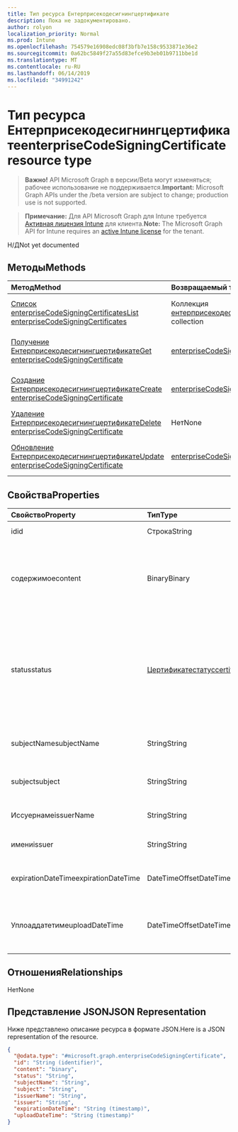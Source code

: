 ```yaml
---
title: Тип ресурса Ентерприсекодесигнингцертификате
description: Пока не задокументировано.
author: rolyon
localization_priority: Normal
ms.prod: Intune
ms.openlocfilehash: 754579e16908edc08f3bfb7e158c9533871e36e2
ms.sourcegitcommit: 0a62bc5849f27a55d83efce9b3eb01b9711bbe1d
ms.translationtype: MT
ms.contentlocale: ru-RU
ms.lasthandoff: 06/14/2019
ms.locfileid: "34991242"
---
```

# <a name="enterprisecodesigningcertificate-resource-type"></a><span data-ttu-id="1d8b3-103">Тип ресурса Ентерприсекодесигнингцертификате</span><span class="sxs-lookup"><span data-stu-id="1d8b3-103">enterpriseCodeSigningCertificate resource type</span></span>

> <span data-ttu-id="1d8b3-104">**Важно!** API Microsoft Graph в версии/Beta могут изменяться; рабочее использование не поддерживается.</span><span class="sxs-lookup"><span data-stu-id="1d8b3-104">**Important:** Microsoft Graph APIs under the /beta version are subject to change; production use is not supported.</span></span>

> <span data-ttu-id="1d8b3-105">**Примечание:** Для API Microsoft Graph для Intune требуется [Активная лицензия Intune](https://go.microsoft.com/fwlink/?linkid=839381) для клиента.</span><span class="sxs-lookup"><span data-stu-id="1d8b3-105">**Note:** The Microsoft Graph API for Intune requires an [active Intune license](https://go.microsoft.com/fwlink/?linkid=839381) for the tenant.</span></span>

<span data-ttu-id="1d8b3-106">Н/Д</span><span class="sxs-lookup"><span data-stu-id="1d8b3-106">Not yet documented</span></span>

## <a name="methods"></a><span data-ttu-id="1d8b3-107">Методы</span><span class="sxs-lookup"><span data-stu-id="1d8b3-107">Methods</span></span>
|<span data-ttu-id="1d8b3-108">Метод</span><span class="sxs-lookup"><span data-stu-id="1d8b3-108">Method</span></span>|<span data-ttu-id="1d8b3-109">Возвращаемый тип</span><span class="sxs-lookup"><span data-stu-id="1d8b3-109">Return Type</span></span>|<span data-ttu-id="1d8b3-110">Описание</span><span class="sxs-lookup"><span data-stu-id="1d8b3-110">Description</span></span>|
|:---|:---|:---|
|[<span data-ttu-id="1d8b3-111">Список enterpriseCodeSigningCertificates</span><span class="sxs-lookup"><span data-stu-id="1d8b3-111">List enterpriseCodeSigningCertificates</span></span>](../api/intune-apps-enterprisecodesigningcertificate-list.md)|<span data-ttu-id="1d8b3-112">Коллекция [ентерприсекодесигнингцертификате](../resources/intune-apps-enterprisecodesigningcertificate.md)</span><span class="sxs-lookup"><span data-stu-id="1d8b3-112">[enterpriseCodeSigningCertificate](../resources/intune-apps-enterprisecodesigningcertificate.md) collection</span></span>|<span data-ttu-id="1d8b3-113">Список свойств и связей объектов [ентерприсекодесигнингцертификате](../resources/intune-apps-enterprisecodesigningcertificate.md) .</span><span class="sxs-lookup"><span data-stu-id="1d8b3-113">List properties and relationships of the [enterpriseCodeSigningCertificate](../resources/intune-apps-enterprisecodesigningcertificate.md) objects.</span></span>|
|[<span data-ttu-id="1d8b3-114">Получение Ентерприсекодесигнингцертификате</span><span class="sxs-lookup"><span data-stu-id="1d8b3-114">Get enterpriseCodeSigningCertificate</span></span>](../api/intune-apps-enterprisecodesigningcertificate-get.md)|<span data-ttu-id="1d8b3-115">[enterpriseCodeSigningCertificate](../resources/intune-apps-enterprisecodesigningcertificate.md);</span><span class="sxs-lookup"><span data-stu-id="1d8b3-115">[enterpriseCodeSigningCertificate](../resources/intune-apps-enterprisecodesigningcertificate.md)</span></span>|<span data-ttu-id="1d8b3-116">Чтение свойств и связей объекта [ентерприсекодесигнингцертификате](../resources/intune-apps-enterprisecodesigningcertificate.md) .</span><span class="sxs-lookup"><span data-stu-id="1d8b3-116">Read properties and relationships of the [enterpriseCodeSigningCertificate](../resources/intune-apps-enterprisecodesigningcertificate.md) object.</span></span>|
|[<span data-ttu-id="1d8b3-117">Создание Ентерприсекодесигнингцертификате</span><span class="sxs-lookup"><span data-stu-id="1d8b3-117">Create enterpriseCodeSigningCertificate</span></span>](../api/intune-apps-enterprisecodesigningcertificate-create.md)|<span data-ttu-id="1d8b3-118">[enterpriseCodeSigningCertificate](../resources/intune-apps-enterprisecodesigningcertificate.md);</span><span class="sxs-lookup"><span data-stu-id="1d8b3-118">[enterpriseCodeSigningCertificate](../resources/intune-apps-enterprisecodesigningcertificate.md)</span></span>|<span data-ttu-id="1d8b3-119">Создание нового объекта [ентерприсекодесигнингцертификате](../resources/intune-apps-enterprisecodesigningcertificate.md) .</span><span class="sxs-lookup"><span data-stu-id="1d8b3-119">Create a new [enterpriseCodeSigningCertificate](../resources/intune-apps-enterprisecodesigningcertificate.md) object.</span></span>|
|[<span data-ttu-id="1d8b3-120">Удаление Ентерприсекодесигнингцертификате</span><span class="sxs-lookup"><span data-stu-id="1d8b3-120">Delete enterpriseCodeSigningCertificate</span></span>](../api/intune-apps-enterprisecodesigningcertificate-delete.md)|<span data-ttu-id="1d8b3-121">Нет</span><span class="sxs-lookup"><span data-stu-id="1d8b3-121">None</span></span>|<span data-ttu-id="1d8b3-122">Удаляет объект [ентерприсекодесигнингцертификате](../resources/intune-apps-enterprisecodesigningcertificate.md).</span><span class="sxs-lookup"><span data-stu-id="1d8b3-122">Deletes a [enterpriseCodeSigningCertificate](../resources/intune-apps-enterprisecodesigningcertificate.md).</span></span>|
|[<span data-ttu-id="1d8b3-123">Обновление Ентерприсекодесигнингцертификате</span><span class="sxs-lookup"><span data-stu-id="1d8b3-123">Update enterpriseCodeSigningCertificate</span></span>](../api/intune-apps-enterprisecodesigningcertificate-update.md)|<span data-ttu-id="1d8b3-124">[enterpriseCodeSigningCertificate](../resources/intune-apps-enterprisecodesigningcertificate.md);</span><span class="sxs-lookup"><span data-stu-id="1d8b3-124">[enterpriseCodeSigningCertificate](../resources/intune-apps-enterprisecodesigningcertificate.md)</span></span>|<span data-ttu-id="1d8b3-125">Обновление свойств объекта [ентерприсекодесигнингцертификате](../resources/intune-apps-enterprisecodesigningcertificate.md) .</span><span class="sxs-lookup"><span data-stu-id="1d8b3-125">Update the properties of a [enterpriseCodeSigningCertificate](../resources/intune-apps-enterprisecodesigningcertificate.md) object.</span></span>|

## <a name="properties"></a><span data-ttu-id="1d8b3-126">Свойства</span><span class="sxs-lookup"><span data-stu-id="1d8b3-126">Properties</span></span>
|<span data-ttu-id="1d8b3-127">Свойство</span><span class="sxs-lookup"><span data-stu-id="1d8b3-127">Property</span></span>|<span data-ttu-id="1d8b3-128">Тип</span><span class="sxs-lookup"><span data-stu-id="1d8b3-128">Type</span></span>|<span data-ttu-id="1d8b3-129">Описание</span><span class="sxs-lookup"><span data-stu-id="1d8b3-129">Description</span></span>|
|:---|:---|:---|
|<span data-ttu-id="1d8b3-130">id</span><span class="sxs-lookup"><span data-stu-id="1d8b3-130">id</span></span>|<span data-ttu-id="1d8b3-131">Строка</span><span class="sxs-lookup"><span data-stu-id="1d8b3-131">String</span></span>|<span data-ttu-id="1d8b3-132">Ключ объекта.</span><span class="sxs-lookup"><span data-stu-id="1d8b3-132">The key of the entity.</span></span>|
|<span data-ttu-id="1d8b3-133">содержимое</span><span class="sxs-lookup"><span data-stu-id="1d8b3-133">content</span></span>|<span data-ttu-id="1d8b3-134">Binary</span><span class="sxs-lookup"><span data-stu-id="1d8b3-134">Binary</span></span>|<span data-ttu-id="1d8b3-135">Сертификат подписи кода Windows Enterprise в формате необработанных данных.</span><span class="sxs-lookup"><span data-stu-id="1d8b3-135">The Windows Enterprise Code-Signing Certificate in the raw data format.</span></span>|
|<span data-ttu-id="1d8b3-136">status</span><span class="sxs-lookup"><span data-stu-id="1d8b3-136">status</span></span>|[<span data-ttu-id="1d8b3-137">Цертификатестатус</span><span class="sxs-lookup"><span data-stu-id="1d8b3-137">certificateStatus</span></span>](../resources/intune-apps-certificatestatus.md)|<span data-ttu-id="1d8b3-138">Состояние сертификата подготовлено или не подготовлено.</span><span class="sxs-lookup"><span data-stu-id="1d8b3-138">The Certificate Status Provisioned or not Provisioned.</span></span> <span data-ttu-id="1d8b3-139">Возможные значения: `notProvisioned`, `provisioned`.</span><span class="sxs-lookup"><span data-stu-id="1d8b3-139">Possible values are: `notProvisioned`, `provisioned`.</span></span>|
|<span data-ttu-id="1d8b3-140">subjectName</span><span class="sxs-lookup"><span data-stu-id="1d8b3-140">subjectName</span></span>|<span data-ttu-id="1d8b3-141">String</span><span class="sxs-lookup"><span data-stu-id="1d8b3-141">String</span></span>|<span data-ttu-id="1d8b3-142">Имя субъекта для сертификата.</span><span class="sxs-lookup"><span data-stu-id="1d8b3-142">The Subject Name for the cert.</span></span>|
|<span data-ttu-id="1d8b3-143">subject</span><span class="sxs-lookup"><span data-stu-id="1d8b3-143">subject</span></span>|<span data-ttu-id="1d8b3-144">String</span><span class="sxs-lookup"><span data-stu-id="1d8b3-144">String</span></span>|<span data-ttu-id="1d8b3-145">Значение субъекта для сертификата.</span><span class="sxs-lookup"><span data-stu-id="1d8b3-145">The Subject Value for the cert.</span></span>|
|<span data-ttu-id="1d8b3-146">Иссуернаме</span><span class="sxs-lookup"><span data-stu-id="1d8b3-146">issuerName</span></span>|<span data-ttu-id="1d8b3-147">String</span><span class="sxs-lookup"><span data-stu-id="1d8b3-147">String</span></span>|<span data-ttu-id="1d8b3-148">Имя поставщика сертификата.</span><span class="sxs-lookup"><span data-stu-id="1d8b3-148">The Issuer Name for the cert.</span></span>|
|<span data-ttu-id="1d8b3-149">имени</span><span class="sxs-lookup"><span data-stu-id="1d8b3-149">issuer</span></span>|<span data-ttu-id="1d8b3-150">String</span><span class="sxs-lookup"><span data-stu-id="1d8b3-150">String</span></span>|<span data-ttu-id="1d8b3-151">Значение издателя для сертификата.</span><span class="sxs-lookup"><span data-stu-id="1d8b3-151">The Issuer value for the cert.</span></span>|
|<span data-ttu-id="1d8b3-152">expirationDateTime</span><span class="sxs-lookup"><span data-stu-id="1d8b3-152">expirationDateTime</span></span>|<span data-ttu-id="1d8b3-153">DateTimeOffset</span><span class="sxs-lookup"><span data-stu-id="1d8b3-153">DateTimeOffset</span></span>|<span data-ttu-id="1d8b3-154">Дата окончания срока действия сертификата.</span><span class="sxs-lookup"><span data-stu-id="1d8b3-154">The Cert Expiration Date.</span></span>|
|<span data-ttu-id="1d8b3-155">Уплоаддатетиме</span><span class="sxs-lookup"><span data-stu-id="1d8b3-155">uploadDateTime</span></span>|<span data-ttu-id="1d8b3-156">DateTimeOffset</span><span class="sxs-lookup"><span data-stu-id="1d8b3-156">DateTimeOffset</span></span>|<span data-ttu-id="1d8b3-157">Дата и время отправки сертификата соконструирования.</span><span class="sxs-lookup"><span data-stu-id="1d8b3-157">The date time of CodeSigning Cert when it is uploaded.</span></span>|

## <a name="relationships"></a><span data-ttu-id="1d8b3-158">Отношения</span><span class="sxs-lookup"><span data-stu-id="1d8b3-158">Relationships</span></span>
<span data-ttu-id="1d8b3-159">Нет</span><span class="sxs-lookup"><span data-stu-id="1d8b3-159">None</span></span>

## <a name="json-representation"></a><span data-ttu-id="1d8b3-160">Представление JSON</span><span class="sxs-lookup"><span data-stu-id="1d8b3-160">JSON Representation</span></span>
<span data-ttu-id="1d8b3-161">Ниже представлено описание ресурса в формате JSON.</span><span class="sxs-lookup"><span data-stu-id="1d8b3-161">Here is a JSON representation of the resource.</span></span>
<!-- {
  "blockType": "resource",
  "keyProperty": "id",
  "@odata.type": "microsoft.graph.enterpriseCodeSigningCertificate"
}
-->
``` json
{
  "@odata.type": "#microsoft.graph.enterpriseCodeSigningCertificate",
  "id": "String (identifier)",
  "content": "binary",
  "status": "String",
  "subjectName": "String",
  "subject": "String",
  "issuerName": "String",
  "issuer": "String",
  "expirationDateTime": "String (timestamp)",
  "uploadDateTime": "String (timestamp)"
}
```





